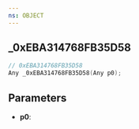 ```yaml
---
ns: OBJECT
---
```

## _0xEBA314768FB35D58

```c
// 0xEBA314768FB35D58
Any _0xEBA314768FB35D58(Any p0);
```

## Parameters
* **p0**:
